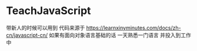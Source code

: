 # TeachJavaScript
带新人的时候可以用到
代码来源于 https://learnxinyminutes.com/docs/zh-cn/javascript-cn/
如果有面向对象语言基础的话
一天熟悉一门语言 并投入到工作中
